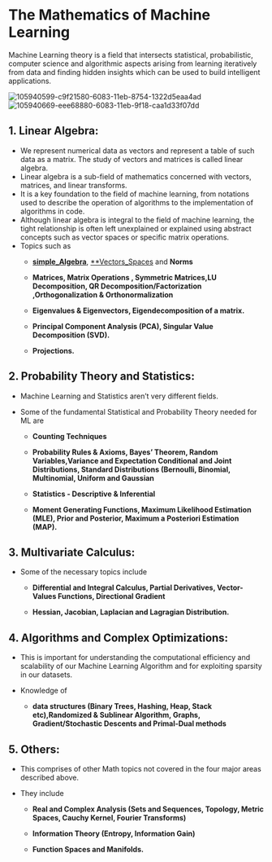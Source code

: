 # The Mathematics of Machine Learning

Machine Learning theory is a field that intersects statistical, probabilistic, computer science and algorithmic aspects arising from learning iteratively from data and finding hidden insights which can be used to build intelligent applications.

![105940599-c9f21580-6083-11eb-8754-1322d5eaa4ad](https://user-images.githubusercontent.com/58425689/107522138-7b905b00-6bdb-11eb-9e3b-3dfcad4ca486.png)
![105940669-eee68880-6083-11eb-9f18-caa1d33f07dd](https://user-images.githubusercontent.com/58425689/107522146-7d5a1e80-6bdb-11eb-8a1c-8c3ba64d9091.png)

## 1. Linear Algebra: 
  - We represent numerical data as vectors and represent a table of such data as a matrix. The study of vectors and matrices is called linear algebra.
  - Linear algebra is a sub-field of mathematics concerned with vectors, matrices, and linear transforms.
  - It is a key foundation to the field of machine learning, from notations used to describe the operation of algorithms to the implementation of algorithms in code.
  - Although linear algebra is integral to the field of machine learning, the tight relationship is often left unexplained or explained using abstract concepts such as vector spaces or specific matrix operations.
  - Topics such as
       - [**simple_Algebra**](https://github.com/rjnp2/Data-Science/blob/main/tutorial/3.%20Mathematics/1.%20linear_algebra/1.%20algebra.md), [**Vectors_Spaces](https://github.com/rjnp2/Data-Science/blob/main/tutorial/3.%20Mathematics/1.%20linear_algebra/2.%20vector.md) and **Norms** 
       
       - **Matrices, Matrix Operations , Symmetric Matrices,LU Decomposition, QR Decomposition/Factorization ,Orthogonalization & Orthonormalization**
       - **Eigenvalues & Eigenvectors, Eigendecomposition of a matrix.**
       - **Principal Component Analysis (PCA), Singular Value Decomposition (SVD).** 
       - **Projections.**
  
## 2. Probability Theory and Statistics: 
  - Machine Learning and Statistics aren’t very different fields.
  - Some of the fundamental Statistical and Probability Theory needed for ML are 
      
      - **Counting Techniques**
      
      - **Probability Rules & Axioms, Bayes’ Theorem, Random Variables,Variance and Expectation Conditional and Joint Distributions, Standard Distributions (Bernoulli, Binomial, Multinomial, Uniform and Gaussian**
      - **Statistics - Descriptive & Inferential**
      - **Moment Generating Functions, Maximum Likelihood Estimation (MLE), Prior and Posterior, Maximum a Posteriori Estimation (MAP).**

## 3. Multivariate Calculus: 
  - Some of the necessary topics include 
    
      - **Differential and Integral Calculus, Partial Derivatives, Vector-Values Functions, Directional Gradient** 
      
      - **Hessian, Jacobian, Laplacian and Lagragian Distribution.**
  
## 4. Algorithms and Complex Optimizations: 
  - This is important for understanding the computational efficiency and scalability of our Machine Learning Algorithm and for exploiting sparsity in our            datasets.
  - Knowledge of
  
      - **data structures (Binary Trees, Hashing, Heap, Stack etc),Randomized & Sublinear Algorithm, Graphs, Gradient/Stochastic Descents and Primal-Dual methods**

## 5. Others: 
  - This comprises of other Math topics not covered in the four major areas described above. 
  - They include 
  
      - **Real and Complex Analysis (Sets and Sequences, Topology, Metric Spaces, Cauchy Kernel, Fourier Transforms)** 
      
      - **Information Theory (Entropy, Information Gain)** 
      - **Function Spaces and Manifolds.**
